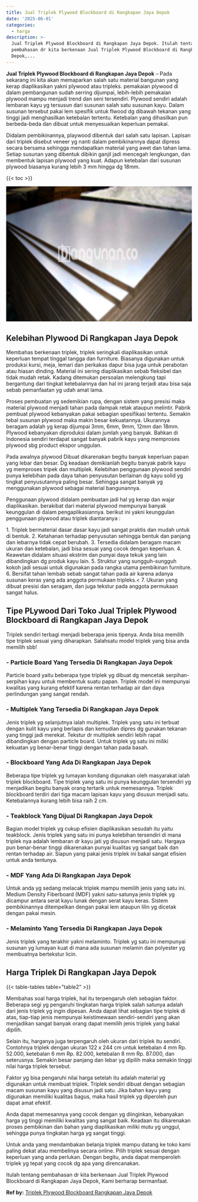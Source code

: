 ```yaml
---
title: Jual Triplek Plywood Blockboard di Rangkapan Jaya Depok
date: '2025-06-01'
categories:
  - harga
description: >-
  Jual Triplek Plywood Blockboard di Rangkapan Jaya Depok. Itulah tentang
  pembahasan dr kita berkenaan Jual Triplek Plywood Blockboard di Rangkapan Jaya
  Depok,...
---
```


**Jual Triplek Plywood Blockboard di Rangkapan Jaya Depok** – Pada sekarang ini kita akan memaparkan salah satu material bangunan yang kerap diaplikasikan yakni plywood atau tripleks. pemakaian plywood di dalam pembangunan sudah serring dijumpai, lebih-lebih pemakaian plywood mampu menjadi trend dan seni tersendiri. Plywood sendiri adalah lembaran kayu yg tersusun dari susunan salah satu susunan kayu. Dalam susunan tersebut pakai lem spesifik untuk flwood dg dibawah tekanan yang tinggi jadi menghasilkan ketebalan tertentu. Ketebalan yang dihasilkan pun berbeda-beda dan dibuat untuk menyesuaikan keperluan pemakai.

Didalam pembikinannya, playwood dibentuk dari salah satu lapisan. Lapisan dari triplek disebut veneer yg nanti dalam pembikinannya dapat dipress secara bersama sehingga mendapatkan material yang awet dan tahan lama. Setiap susunan yang dibentuk dibikin ganjil jadi mencegah lengkungan, dan membentuk lapisan plywood yang kuat. Adapun ketebalan dari susunan plywood biasanya kurang lebih 3 mm hingga dg 18mm.

{{< toc >}}

![Jual Triplek Plywood Blockboard di Rangkapan Jaya Depok](/images/jual-triplek-murah-21.png)

## Kelebihan Plywood Di Rangkapan Jaya Depok

Membahas berkenaan triplek, triplek seringkali diaplikasikan untuk keperluan tempat tinggal tangga dan furniture. Biasanya digunakan untuk produksi kursi, meja, lemari dan perkakas dapur bisa juga untuk perabotan atau hiasan dinding. Material ini sering diaplikasikan sebab fleksibel dan tidak mudah retak. Kadang ditemukan persoalan melengkung tapi bergantung dari tingkat ketebalannya dan hal ini jarang terjadi atau bisa saja sebab pemanfaatan yg udah amat lama.

Proses pembuatan yg sedemikian rupa, dengan sistem yang presisi maka material plywood menjadi tahan pada dampak retak ataupun melintir. Pabrik pembuat plywood kebanyakan pakai sebagian spesifikasi tertentu. Semakin tebal susunan plywood maka makin besar kekuatannya. Ukurannya beragam adalah yg kerap dijumpai 3mm, 6mm, 9mm, 12mm dan 18mm. Plywood kebanyakan diproduksi dalam jumlah yang banyak. Bahkan di Indonesia sendiri terdapat sangat banyak pabrik kayu yang memproses plywood sbg product ekspor unggulan.

Pada awalnya plywood Dibuat dikarenakan begitu banyak keperluan papan yang lebar dan besar. Dg keadaan demikianlah begitu banyak pabrik kayu yg memproses tripek dan multiplek. Kelebihan penggunaan plywood sendiri punya kelebihan pada daya tahan penyusutan berlainan dg kayu solid yg tingkat penyusutannya paling besar. Sehingga sangat banyak yg menggunakan plywood sebagai material bangunannya.

Penggunaan plywood didalam pembuatan jadi hal yg kerap dan wajar diaplikasikan. berakibat dari material plywood mempunyai banyak keunggulan di dalam pengaplikasiannya. berikut ini yakni keunggulan penggunaan plywood atau triplek diantaranya :

1\. Triplek bermaterial dasar dasar kayu jadi sangat praktis dan mudah untuk di bentuk. 2. Ketahanan terhadap penyusutan sehingga bentuk dan panjang dan lebarnya tidak cepat berubah. 3. Tersedia didalam beragam macam ukuran dan ketebalan, jadi bisa sesuai yang cocok dengan keperluan. 4. Keawetan didalam situasi ekstrim dan punyai daya tekuk yang lain dibandingkan dg produk kayu lain. 5. Struktur yang sungguh-sungguh kokoh jadi sesuai untuk digunakan pada rangka utama pembikinan furniture. 6. Bersifat tahan lembab sebab sangat tahan pada air karena adanya susunan keras yang ada anggota permukaan tripleks.< 7. Ukuran yang dibuat presisi dan seragam, dan juga tekstur pada anggota permukaan sangat halus.

## Tipe PLywood Dari Toko Jual Triplek Plywood Blockboard di Rangkapan Jaya Depok

Triplek sendiri terbagi menjadi beberapa jenis tipenya. Anda bisa memilih tipe triplek sesuai yang diharapkan. Salahsatu model triplek yang bisa anda memilih sbb!

### \- Particle Board Yang Tersedia Di Rangkapan Jaya Depok

Particle board yaitu beberapa type triplek yg dibuat dg mencetak serpihan-serpihan kayu untuk membentuk suatu papan. Triplek model ini mempunyai kwalitas yang kurang efektif karena rentan terhadap air dan daya perlindungan yang sangat rendah.

### \- Multiplek Yang Tersedia Di Rangkapan Jaya Depok

Jenis triplek yg selanjutnya ialah multiplek. Triplek yang satu ini terbuat dengan kulit kayu yang berlapis dan kemudian dipres dg gunakan tekanan yang tinggi jadi merekat. Tekstur dr multiplek sendiri lebih rapat dibandingkan dengan particle board. Untuk triplek yg satu ini miliki kekuatan yg benar-benar tinggi dengan tahan pada basah.

### \- Blockboard Yang Ada Di Rangkapan Jaya Depok

Beberapa tipe triplek yg lumayan kondang digunakan oleh masyarakat ialah triplek blockboard. Tipe triplek yang satu ini punya keunggulan tersendiri yg menjadikan begitu banyak orang tertarik untuk memesannya. Triplek blockboard terdiri dari tiga macam lapisan kayu yang disusun menjadi satu. Ketebalannya kurang lebih bisa raih 2 cm.

### \- Teakblock Yang Dijual Di Rangkapan Jaya Depok

Bagian model triplek yg cukup efisien diaplikasikan sesudah itu yaitu teakblock. Jenis triplek yang satu ini punya kelebihan tersendiri di mana triplek nya adalah lembaran dr kayu jati yg disusun menjadi satu. Hargaya pun benar-benar tinggi dikarenakan punyai kualitas yg sangat baik dan rentan terhadap air. Siapun yang pakai jenis triplek ini bakal sangat efisien untuk anda tentunya.

### \- MDF Yang Ada Di Rangkapan Jaya Depok

Untuk anda yg sedang melacak triplek mampu memilih jenis yang satu ini. Medium Density Fiberboard (MDF) yakni satu-satunya jenis triplek yg dicampur antara serat kayu lunak dengan serat kayu keras. Sistem pembikinannya ditempelkan dengan pakai lem ataupun lilin yg dicetak dengan pakai mesin.

### \- Melaminto Yang Tersedia Di Rangkapan Jaya Depok

Jenis triplek yang terakhir yakni melaminto. Triplek yg satu ini mempunyai susunan yg lumayan kuat di mana ada susunan melamin dan polyester yg membuatnya bertekstur licin.

## Harga Triplek Di Rangkapan Jaya Depok

{{< table-tables table="table2" >}}

Membahas soal harga triplek, hal itu terpengaruh oleh sebagian faktor. Beberapa segi yg pengaruhi tingkatan harga triplek salah satunya adalah dari jenis triplek yg ingin dipesan. Anda dapat lihat sebagian tipe triplek di atas, tiap-tiap jenis mempunyai keistimewaan sendiri-sendiri yang akan menjadikan sangat banyak orang dapat memilih jenis triplek yang bakal dipilih.

Selain itu, harganya juga terpengaruh oleh ukuran dari triplek itu sendiri. Contohnya triplek dengan ukuran 122 x 244 cm untuk ketebalan 4 mm Rp. 52.000, ketebalan 6 mm Rp. 82.000, ketebalan 8 mm Rp. 87.000, dan seterusnya. Semakin besar panjang dan lebar yg dipilih maka semakin tinggi nilai harga triplek tersebut.

Faktor yg bisa pengaruhi nilai harga setelah itu adalah material yg digunakan untuk membuat triplek. Triplek sendiri dibuat dengan sebagian macam susunan kayu yang disusun jadi satu. Jika bahan kayu yang digunakan memiliki kualitas bagus, maka hasil triplek yg diperoleh pun dapat amat efektif.

Anda dapat memesannya yang cocok dengan yg diinginkan, kebanyakan harga yg tinggi memiliki kwalitas yang sangat baik. Keadaan itu dikarenakan proses pembikinan dan bahan yang diaplikasikan miliki mutu yg unggul, sehingga punya tingkatan harga yg sangat tinggi.

Untuk anda yang mendambakan belanja triplek mampu datang ke toko kami paling dekat atau membelinya secara online. Pilih triplek sesuai dengan keperluan yang anda perlukan. Dengan begitu, anda dapat memperoleh triplek yg tepat yang cocok dg apa yang direncanakan.

Itulah tentang pembahasan dr kita berkenaan Jual Triplek Plywood Blockboard di Rangkapan Jaya Depok, Kami berharap bermanfaat.

**Ref by:** [Triplek Plywood Blockboard Rangkapan Jaya Depok](https://id.wikipedia.org/wiki/Triplek)
